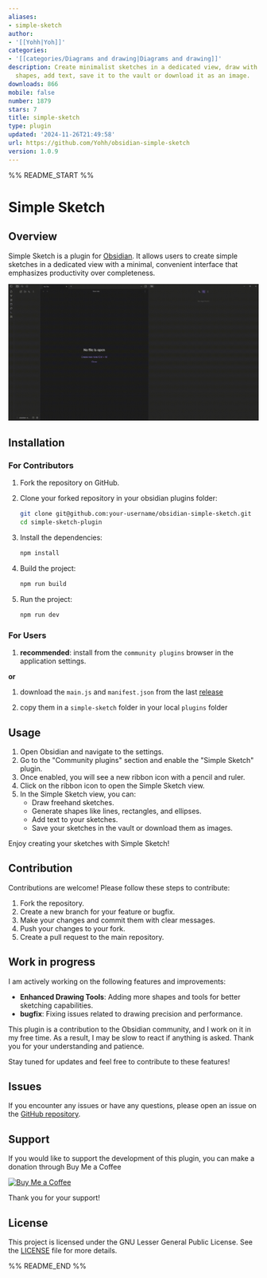 ```yaml
---
aliases:
- simple-sketch
author:
- '[[Yohh|Yoh]]'
categories:
- '[[categories/Diagrams and drawing|Diagrams and drawing]]'
description: Create minimalist sketches in a dedicated view, draw with a pencil, generate
  shapes, add text, save it to the vault or download it as an image.
downloads: 866
mobile: false
number: 1879
stars: 7
title: simple-sketch
type: plugin
updated: '2024-11-26T21:49:58'
url: https://github.com/Yohh/obsidian-simple-sketch
version: 1.0.9
---
```


%% README_START %%

# Simple Sketch

## Overview

Simple Sketch is a plugin for [Obsidian](https://obsidian.md). It allows users to create simple sketches in a dedicated view with a minimal, convenient interface that emphasizes productivity over completeness.

![demo](https://raw.githubusercontent.com/Yohh/obsidian-simple-sketch/HEAD/assets/demo.gif)

## Installation

### For Contributors

1. Fork the repository on GitHub.

2. Clone your forked repository in your obsidian plugins folder:

    ```sh
    git clone git@github.com:your-username/obsidian-simple-sketch.git
    cd simple-sketch-plugin
    ```

3. Install the dependencies:

    ```sh
    npm install
    ```

4. Build the project:

    ```sh
    npm run build
    ```

5. Run the project:

    ```sh
    npm run dev
    ```

### For Users

1. **recommended**: install from the `community plugins` browser in the application settings.

**or**

1. download the `main.js` and `manifest.json` from the last [release](https://github.com/Yohh/obsidian-simple-sketch/releases)

2. copy them in a `simple-sketch` folder in your local `plugins` folder

## Usage

1. Open Obsidian and navigate to the settings.
2. Go to the "Community plugins" section and enable the "Simple Sketch" plugin.
3. Once enabled, you will see a new ribbon icon with a pencil and ruler.
4. Click on the ribbon icon to open the Simple Sketch view.
5. In the Simple Sketch view, you can:
    - Draw freehand sketches.
    - Generate shapes like lines, rectangles, and ellipses.
    - Add text to your sketches.
    - Save your sketches in the vault or download them as images.

Enjoy creating your sketches with Simple Sketch!

## Contribution

Contributions are welcome! Please follow these steps to contribute:

1. Fork the repository.
2. Create a new branch for your feature or bugfix.
3. Make your changes and commit them with clear messages.
4. Push your changes to your fork.
5. Create a pull request to the main repository.

## Work in progress

I am actively working on the following features and improvements:

-   **Enhanced Drawing Tools**: Adding more shapes and tools for better sketching capabilities.
-   **bugfix**: Fixing issues related to drawing precision and performance.

This plugin is a contribution to the Obsidian community, and I work on it in my free time. As a result, I may be slow to react if anything is asked. Thank you for your understanding and patience.

Stay tuned for updates and feel free to contribute to these features!

## Issues

If you encounter any issues or have any questions, please open an issue on the [GitHub repository](https://github.com/Yohh/obsidian-simple-sketch/issues).

## Support

If you would like to support the development of this plugin, you can make a donation through Buy Me a Coffee

[![Buy Me a Coffee](https://www.buymeacoffee.com/assets/img/custom_images/orange_img.png)](https://buymeacoffee.com/yohh)

Thank you for your support!

## License

This project is licensed under the GNU Lesser General Public License. See the [LICENSE](LICENSE) file for more details.


%% README_END %%